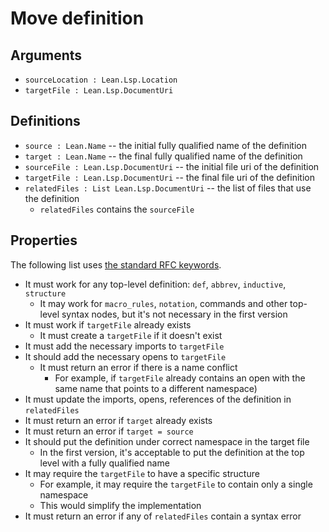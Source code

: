 # Move definition

## Arguments

* `sourceLocation : Lean.Lsp.Location`
* `targetFile : Lean.Lsp.DocumentUri`

## Definitions

* `source : Lean.Name` -- the initial fully qualified name of the definition
* `target : Lean.Name` -- the final fully qualified name of the definition
* `sourceFile : Lean.Lsp.DocumentUri` -- the initial file uri of the definition
* `targetFile : Lean.Lsp.DocumentUri` -- the final file uri of the definition
* `relatedFiles : List Lean.Lsp.DocumentUri` -- the list of files that use the definition
  * `relatedFiles` contains the `sourceFile`

## Properties

The following list uses [the standard RFC keywords](https://www.ietf.org/rfc/rfc2119.txt).

* It must work for any top-level definition: `def`, `abbrev`, `inductive`, `structure`
  * It may work for `macro_rules`, `notation`, commands and other top-level syntax nodes, but it's not necessary in the first version
* It must work if `targetFile` already exists
  * It must create a `targetFile` if it doesn't exist
* It must add the necessary imports to `targetFile`
* It should add the necessary opens to `targetFile`
  * It must return an error if there is a name conflict
    * For example, if `targetFile` already contains an open with the same name that points to a different namespace)
* It must update the imports, opens, references of the definition in `relatedFiles`
* It must return an error if `target` already exists
* It must return an error if `target = source`
* It should put the definition under correct namespace in the target file
  * In the first version, it's acceptable to put the definition at the top level with a fully qualified name
* It may require the `targetFile` to have a specific structure
  * For example, it may require the `targetFile` to contain only a single namespace
  * This would simplify the implementation
* It must return an error if any of `relatedFiles` contain a syntax error
